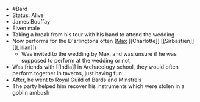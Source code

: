 - #Bard
- Status: Alive
- James Bouffay  
- Elven male
- Taking a break from his tour with his band to attend the wedding
- Now performs for the D'arlingtons often ([Max](NPCs/Deceased/Max.md) [[Charlotte]] [[Sirbastien]] [[Lillian]])
	- Was invited to the wedding by Max, and was unsure if he was supposed to perform at the wedding or not
- Was friends with [[India]] in Archaeology school, they would often perform together in taverns, just having fun
- After, he went to Royal Guild of Bards and Minstrels
- The party helped him recover his instruments which were stolen in a goblin ambush